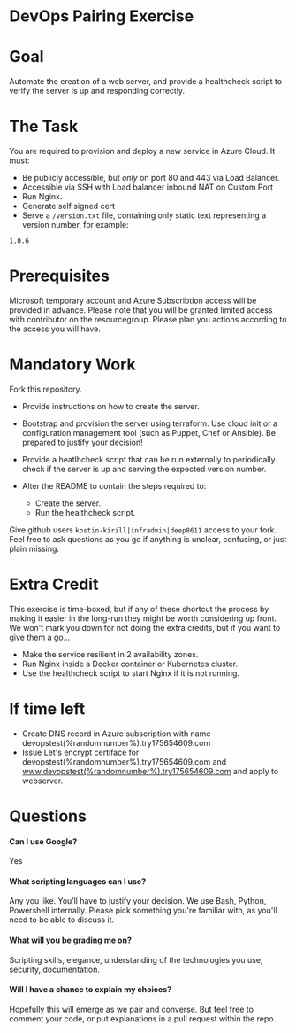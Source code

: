DevOps Pairing Exercise
=======================

# Goal

Automate the creation of a web server, and provide a healthcheck script to verify the server is up and responding correctly.

# The Task

You are required to provision and deploy a new service in Azure Cloud. It must:

* Be publicly accessible, but *only* on port 80 and 443 via Load Balancer.
* Accessible via SSH with Load balancer inbound NAT on Custom Port
* Run Nginx.
* Generate self signed cert
* Serve a `/version.txt` file, containing only static text representing a version number, for example:

```
1.0.6
```

# Prerequisites

Microsoft temporary account and Azure Subscribtion access will be provided in advance. Please note that you will be granted limited access with contributor on the resourcegroup. Please plan you actions according to the access you will have.

# Mandatory Work

Fork this repository.

* Provide instructions on how to create the server.

* Bootstrap and provision the server using terraform. Use cloud init or a configuration management tool (such as Puppet, Chef or Ansible). Be prepared to justify your decision!

* Provide a heatlhcheck script that can be run externally to periodically check if the server is up and serving the expected version number.

* Alter the README to contain the steps required to:
  * Create the server.
  * Run the healthcheck script.

Give github users `kostin-kirill|infradmin|deep8611` access to your fork.
Feel free to ask questions as you go if anything is unclear, confusing, or just plain missing.

# Extra Credit

This exercise is time-boxed, but if any of these shortcut the process by making it easier in the long-run they might be worth considering up front. We won't mark you down for not doing the extra credits, but if you want to give them a go...

* Make the service resilient in 2 availability zones.
* Run Nginx inside a Docker container or Kubernetes cluster.
* Use the healthcheck script to start Nginx if it is not running.

# If time left

* Create DNS record in Azure subscription with name devopstest(%randomnumber%).try175654609.com
* Issue Let's encrypt certiface for devopstest(%randomnumber%).try175654609.com and www.devopstest(%randomnumber%).try175654609.com and apply to webserver. 


# Questions

#### Can I use Google?

Yes

#### What scripting languages can I use?

Any you like. You’ll have to justify your decision. We use Bash, Python, Powershell internally. Please pick something you're familiar with, as you'll need to be able to discuss it.

#### What will you be grading me on?

Scripting skills, elegance, understanding of the technologies you use, security, documentation.

#### Will I have a chance to explain my choices?

Hopefully this will emerge as we pair and converse.
But feel free to comment your code, or put explanations in a pull request within the repo.
